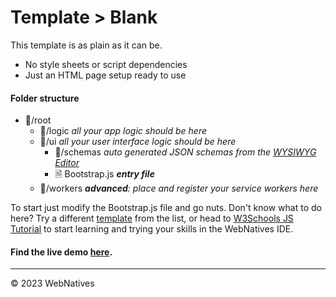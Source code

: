 # Template > Blank

This template is as plain as it can be.
- No style sheets or script dependencies
- Just an HTML page setup ready to use

#### Folder structure
- 📁/root
    - 📁/logic *all your app logic should be here*
    - 📁/ui *all your user interface logic should be here*
        - 📁/schemas *auto generated JSON schemas from the [WYSIWYG Editor](#wysiwyg)*
        - 🗎 Bootstrap.js *__entry file__*
    - 📁/workers *__advanced__: place and register your service workers here*

To start just modify the Bootstrap.js file and go nuts. Don't know what to do here? Try a different [template](#templates) from the list, or head to [W3Schools JS Tutorial](https://www.w3schools.com/js/) to start learning and trying your skills in the WebNatives IDE.

#### Find the live demo [here](https://webnatives.app/templates).

---------------------------
© 2023 WebNatives
